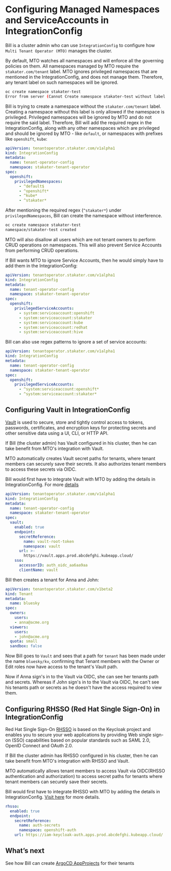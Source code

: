 # Configuring Managed Namespaces and ServiceAccounts in IntegrationConfig

Bill is a cluster admin who can use `IntegrationConfig` to configure how `Multi Tenant Operator (MTO)` manages the cluster.

By default, MTO watches all namespaces and will enforce all the governing policies on them.
All namespaces managed by MTO require the `stakater.com/tenant` label.
MTO ignores privileged namespaces that are mentioned in the IntegrationConfig, and does not manage them. Therefore, any tenant label on such namespaces will be ignored.

```bash
oc create namespace stakater-test
Error from server (Cannot Create namespace stakater-test without label stakater.com/tenant. User: Bill): admission webhook "vnamespace.kb.io" denied the request: Cannot CREATE namespace stakater-test without label stakater.com/tenant. User: Bill
```

Bill is trying to create a namespace without the `stakater.com/tenant` label. Creating a namespace without this label is only allowed if the namespace is privileged. Privileged namespaces will be ignored by MTO and do not require the said label. Therefore, Bill will add the required regex in the IntegrationConfig, along with any other namespaces which are privileged and should be ignored by MTO - like `default`, or namespaces with prefixes like `openshift`, `kube`:

```yaml
apiVersion: tenantoperator.stakater.com/v1alpha1
kind: IntegrationConfig
metadata:
  name: tenant-operator-config
  namespace: stakater-tenant-operator
spec:
  openshift:
    privilegedNamespaces:
      - ^default$
      - ^openshift*
      - ^kube*
      - ^stakater*
```

After mentioning the required regex (`^stakater*`) under `privilegedNamespaces`, Bill can create the namespace without interference.

```bash
oc create namespace stakater-test
namespace/stakater-test created
```

MTO will also disallow all users which are not tenant owners to perform CRUD operations on namespaces. This will also prevent Service Accounts from performing CRUD operations.

If Bill wants MTO to ignore Service Accounts, then he would simply have to add them in the IntegrationConfig:

```yaml
apiVersion: tenantoperator.stakater.com/v1alpha1
kind: IntegrationConfig
metadata:
  name: tenant-operator-config
  namespace: stakater-tenant-operator
spec:
  openshift:
    privilegedServiceAccounts:
      - system:serviceaccount:openshift
      - system:serviceaccount:stakater
      - system:serviceaccount:kube
      - system:serviceaccount:redhat
      - system:serviceaccount:hive
```

Bill can also use regex patterns to ignore a set of service accounts:

```yaml
apiVersion: tenantoperator.stakater.com/v1alpha1
kind: IntegrationConfig
metadata:
  name: tenant-operator-config
  namespace: stakater-tenant-operator
spec:
  openshift:
    privilegedServiceAccounts:
      - ^system:serviceaccount:openshift*
      - ^system:serviceaccount:stakater*
```

## Configuring Vault in IntegrationConfig

[Vault](https://www.vaultproject.io/) is used to secure, store and tightly control access to tokens, passwords, certificates, and encryption keys for protecting secrets and other sensitive data using a UI, CLI, or HTTP API.

If Bill (the cluster admin) has Vault configured in his cluster, then he can take benefit from MTO's integration with Vault.

MTO automatically creates Vault secret paths for tenants, where tenant members can securely save their secrets. It also authorizes tenant members to access these secrets via OIDC.

Bill would first have to integrate Vault with MTO by adding the details in IntegrationConfig. For more [details](./../integration-config.md#vault)

```yaml
apiVersion: tenantoperator.stakater.com/v1alpha1
kind: IntegrationConfig
metadata:
  name: tenant-operator-config
  namespace: stakater-tenant-operator
spec:
  vault:
    enabled: true
    endpoint:
      secretReference:
        name: vault-root-token
        namespace: vault
      url: >-
        https://vault.apps.prod.abcdefghi.kubeapp.cloud/
    sso:
      accessorID: auth_oidc_aa6aa9aa
      clientName: vault
```

Bill then creates a tenant for Anna and John:

```yaml
apiVersion: tenantoperator.stakater.com/v1beta2
kind: Tenant
metadata:
  name: bluesky
spec:
  owners:
    users:
    - anna@acme.org
  viewers:
    users:
    - john@acme.org
  quota: small
  sandbox: false
```

Now Bill goes to `Vault` and sees that a path for `tenant` has been made under the name `bluesky/kv`, confirming that Tenant members with the Owner or Edit roles now have access to the tenant's Vault path.

Now if Anna sign's in to the Vault via OIDC, she can see her tenants path and secrets. Whereas if John sign's in to the Vault via OIDC, he can't see his tenants path or secrets as he doesn't have the access required to view them.

## Configuring RHSSO (Red Hat Single Sign-On) in IntegrationConfig

Red Hat Single Sign-On [RHSSO](https://access.redhat.com/products/red-hat-single-sign-on) is based on the Keycloak project and enables you to secure your web applications by providing Web single sign-on (SSO) capabilities based on popular standards such as SAML 2.0, OpenID Connect and OAuth 2.0.

If Bill the cluster admin has RHSSO configured in his cluster, then he can take benefit from MTO's integration with RHSSO and Vault.

MTO automatically allows tenant members to access Vault via OIDC(RHSSO authentication and authorization) to access secret paths for tenants where tenant members can securely save their secrets.

Bill would first have to integrate RHSSO with MTO by adding the details in IntegrationConfig. [Visit here](./../integration-config.md#rhsso-red-hat-single-sign-on) for more details.

```yaml
rhsso:
  enabled: true
  endpoint:
    secretReference:
      name: auth-secrets
      namespace: openshift-auth
    url: https://iam-keycloak-auth.apps.prod.abcdefghi.kubeapp.cloud/
```

## What’s next

See how Bill can create [ArgoCD AppProjects](./argocd.md) for their tenants
